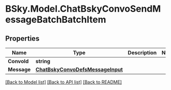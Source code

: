 # BSky.Model.ChatBskyConvoSendMessageBatchBatchItem

## Properties

Name | Type | Description | Notes
------------ | ------------- | ------------- | -------------
**ConvoId** | **string** |  | 
**Message** | [**ChatBskyConvoDefsMessageInput**](ChatBskyConvoDefsMessageInput.md) |  | 

[[Back to Model list]](../README.md#documentation-for-models) [[Back to API list]](../README.md#documentation-for-api-endpoints) [[Back to README]](../README.md)

